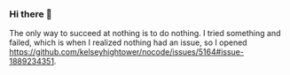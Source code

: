 ### Hi there 👋

The only way to succeed at nothing is to do nothing. I tried something and failed, which is when I realized nothing had an issue, so I opened https://github.com/kelseyhightower/nocode/issues/5164#issue-1889234351.
<!--
**TheAnalogyGuy/TheAnalogyGuy** is a ✨ _special_ ✨ repository because its `README.md` (this file) appears on your GitHub profile.

Here are some ideas to get you started:

- 🔭 I’m currently working on ...
- 🌱 I’m currently learning ...
- 👯 I’m looking to collaborate on ...
- 🤔 I’m looking for help with ...
- 💬 Ask me about ...
- 📫 How to reach me: ...
- 😄 Pronouns: ...
- ⚡ Fun fact: ...
-->
